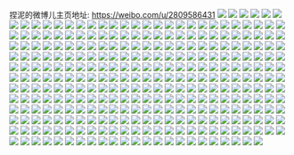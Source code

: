 捏泥的微博儿主页地址: https://weibo.com/u/2809586431 
![](https://wx4.sinaimg.cn/mw2000/a776e2ffgy1h8ewmolppzj224w2uju0y.jpg) 
![](https://wx4.sinaimg.cn/mw2000/a776e2ffgy1h8ewn2s06tj21sc2dsx6p.jpg) 
![](https://wx4.sinaimg.cn/mw2000/a776e2ffgy1h8ewnri57bj22c0340qv7.jpg) 
![](https://wx4.sinaimg.cn/mw2000/a776e2ffgy1h8bh6zjqhyj20yi1fr19p.jpg) 
![](https://wx4.sinaimg.cn/mw2000/a776e2ffgy1h8bh76j9uyj221j21jqv5.jpg) 
![](https://wx4.sinaimg.cn/mw2000/a776e2ffgy1h7wvbolomsj21sc2dsu0y.jpg) 
![](https://wx4.sinaimg.cn/mw2000/a776e2ffgy1h7wvc4pvemj21sc2dse82.jpg) 
![](https://wx4.sinaimg.cn/mw2000/a776e2ffgy1h7wvcbjuerj216o1kwe6h.jpg) 
![](https://wx4.sinaimg.cn/mw2000/a776e2ffgy1h7wvcig9twj216o1kw1kx.jpg) 
![](https://wx4.sinaimg.cn/mw2000/a776e2ffgy1h7wvb4d246j21s72dm4qq.jpg) 
![](https://wx4.sinaimg.cn/mw2000/a776e2ffgy1h7wvcoya5sj216o1kwe67.jpg) 
![](https://wx4.sinaimg.cn/mw2000/a776e2ffgy1h7wvd8amzij21sc2dskjm.jpg) 
![](https://wx4.sinaimg.cn/mw2000/a776e2ffgy1h7wvddltsvj216o1kwwvn.jpg) 
![](https://wx4.sinaimg.cn/mw2000/a776e2ffgy1h7isfxrg17j20uk7u9u0z.jpg) 
![](https://wx4.sinaimg.cn/mw2000/a776e2ffgy1h7isf3dkh0j20uk6shx6q.jpg) 
![](https://wx4.sinaimg.cn/mw2000/a776e2ffgy1h7isg6zoooj22832ys1kz.jpg) 
![](https://wx4.sinaimg.cn/mw2000/a776e2ffgy1h7irv0xrxfj20u01l3q9u.jpg) 
![](https://wx4.sinaimg.cn/mw2000/a776e2ffgy1h6zzkdxf6bj23402c0hdu.jpg) 
![](https://wx4.sinaimg.cn/mw2000/a776e2ffgy1h6zzk7qx54j23402c0x6q.jpg) 
![](https://wx4.sinaimg.cn/mw2000/a776e2ffgy1h6rqfiyvp9j21sc2dsqv6.jpg) 
![](https://wx4.sinaimg.cn/mw2000/a776e2ffgy1h6rqgzxpm1j21sc2ds4qq.jpg) 
![](https://wx4.sinaimg.cn/mw2000/a776e2ffgy1h6rqfp2unqj21sc2dsx6p.jpg) 
![](https://wx4.sinaimg.cn/mw2000/a776e2ffgy1h6rqj6qz7xj229b29bu10.jpg) 
![](https://wx4.sinaimg.cn/mw2000/a776e2ffgy1h6aoif52d5j21sc2ds49h.jpg) 
![](https://wx4.sinaimg.cn/mw2000/a776e2ffgy1h6aioxhytyj20u01sw45s.jpg) 
![](https://wx4.sinaimg.cn/mw2000/a776e2ffgy1h6aippvwajj20yi22oqv5.jpg) 
![](https://wx4.sinaimg.cn/mw2000/a776e2ffgy1h6ail59uegj22c03404d2.jpg) 
![](https://wx4.sinaimg.cn/mw2000/a776e2ffgy1h6aimojgj7j20yi22oncp.jpg) 
![](https://wx4.sinaimg.cn/mw2000/a776e2ffgy1h6aipgnclqj22c0340qe2.jpg) 
![](https://wx4.sinaimg.cn/mw2000/a776e2ffgy1h5mus2i40fj21w22iru0x.jpg) 
![](https://wx4.sinaimg.cn/mw2000/a776e2ffgy1h5mus0h9arj21sc2d2476.jpg) 
![](https://wx4.sinaimg.cn/mw2000/a776e2ffgy1h5murt66inj22c0340b2b.jpg) 
![](https://wx4.sinaimg.cn/mw2000/a776e2ffgy1h5mus6g6f1j22c033yqv6.jpg) 
![](https://wx4.sinaimg.cn/mw2000/a776e2ffgy1h5murwbq3qj22c033yu0y.jpg) 
![](https://wx4.sinaimg.cn/mw2000/a776e2ffgy1h5murylhp6j225d25d1ky.jpg) 
![](https://wx4.sinaimg.cn/mw2000/a776e2ffgy1h5mus9enezj22c0340u0z.jpg) 
![](https://wx4.sinaimg.cn/mw2000/a776e2ffgy1h4osuwhlh0j22c0340x6q.jpg) 
![](https://wx4.sinaimg.cn/mw2000/a776e2ffgy1h4osuyyx72j22c03401kz.jpg) 
![](https://wx4.sinaimg.cn/mw2000/a776e2ffgy1h4osv4ikllj22c0340npd.jpg) 
![](https://wx4.sinaimg.cn/mw2000/a776e2ffgy1h4osv4zdgpj20u00u079s.jpg) 
![](https://wx4.sinaimg.cn/mw2000/a776e2ffgy1h4osn1uo06j22c0340b2b.jpg) 
![](https://wx4.sinaimg.cn/mw2000/a776e2ffgy1h4osmys5bmj21on25fqv5.jpg) 
![](https://wx4.sinaimg.cn/mw2000/a776e2ffgy1h4osn2eiocj20vq1mg125.jpg) 
![](https://wx4.sinaimg.cn/mw2000/a776e2ffgy1h4osn4snhkj22c02tc1ky.jpg) 
![](https://wx4.sinaimg.cn/mw2000/a776e2ffgy1h4osn6rdevj20yh1of4lr.jpg) 
![](https://wx4.sinaimg.cn/mw2000/a776e2ffgy1h40gve6gbbj21sc2ds1ky.jpg) 
![](https://wx4.sinaimg.cn/mw2000/a776e2ffgy1h40gv9zapsj21sc2dsqv5.jpg) 
![](https://wx4.sinaimg.cn/mw2000/a776e2ffgy1h3b7hq2eswj20yi22one1.jpg) 
![](https://wx4.sinaimg.cn/mw2000/a776e2ffgy1h3b7hu6uw8j22ds1scu0x.jpg) 
![](https://wx4.sinaimg.cn/mw2000/a776e2ffgy1h3b7hrt9xcj21sc2dsx6p.jpg) 
![](https://wx4.sinaimg.cn/mw2000/a776e2ffgy1h38tmfaszij22c0340qv5.jpg) 
![](https://wx4.sinaimg.cn/mw2000/a776e2ffgy1h38ti5mhwjj21ln24u4qq.jpg) 
![](https://wx4.sinaimg.cn/mw2000/a776e2ffgy1h387jkvzcjj21sc2dsx6p.jpg) 
![](https://wx4.sinaimg.cn/mw2000/a776e2ffgy1h387jqxad1j21ju20onpd.jpg) 
![](https://wx4.sinaimg.cn/mw2000/a776e2ffgy1h2kd1gnd7uj20yi22ok97.jpg) 
![](https://wx4.sinaimg.cn/mw2000/a776e2ffgy1h2gum8b7obj22c02c01ky.jpg) 
![](https://wx4.sinaimg.cn/mw2000/a776e2ffgy1h2gumaifxqj22c02c0hdu.jpg) 
![](https://wx4.sinaimg.cn/mw2000/a776e2ffgy1h2gumep8bjj22c0322npe.jpg) 
![](https://wx4.sinaimg.cn/mw2000/a776e2ffgy1h2fpqhi248j21iw2abb1f.jpg) 
![](https://wx4.sinaimg.cn/mw2000/a776e2ffgy1h2fpqiuh0aj22c02c0kjl.jpg) 
![](https://wx4.sinaimg.cn/mw2000/a776e2ffgy1h2fpqkpq9ij21sc1sc4qp.jpg) 
![](https://wx4.sinaimg.cn/mw2000/a776e2ffgy1h2fpqlmlq2j20yi22owuk.jpg) 
![](https://wx4.sinaimg.cn/mw2000/a776e2ffgy1h0oonyj1lbj22c0340qv7.jpg) 
![](https://wx4.sinaimg.cn/mw2000/a776e2ffgy1h0ooo1cp0kj22c03401l0.jpg) 
![](https://wx4.sinaimg.cn/mw2000/a776e2ffgy1h0ooo3dbbzj22c02s3b2b.jpg) 
![](https://wx4.sinaimg.cn/mw2000/a776e2ffgy1h0idtb3u54j20u00zj47f.jpg) 
![](https://wx4.sinaimg.cn/mw2000/a776e2ffgy1h0gkhya2nej22c03404qq.jpg) 
![](https://wx4.sinaimg.cn/mw2000/a776e2ffgy1gz6x2ll48mj21sc2dshdu.jpg) 
![](https://wx4.sinaimg.cn/mw2000/a776e2ffgy1gxsij2mi4fj22c02c01ky.jpg) 
![](https://wx4.sinaimg.cn/mw2000/a776e2ffgy1gxsijblp52j22c02c0npe.jpg) 
![](https://wx4.sinaimg.cn/mw2000/a776e2ffgy1gxsii6fyv5j20u00u0aij.jpg) 
![](https://wx4.sinaimg.cn/mw2000/a776e2ffgy1gxsii7p2t8j20n016rwl6.jpg) 
![](https://wx4.sinaimg.cn/mw2000/a776e2ffgy1gxsik7hsq4j228i2zcu0y.jpg) 
![](https://wx4.sinaimg.cn/mw2000/a776e2ffgy1gxsijia2syj21ds340u0x.jpg) 
![](https://wx4.sinaimg.cn/mw2000/a776e2ffgy1gxsijlc4vxj21sc2ds1kx.jpg) 
![](https://wx4.sinaimg.cn/mw2000/a776e2ffgy1gxsijph5i5j21sc2dshdt.jpg) 
![](https://wx4.sinaimg.cn/mw2000/a776e2ffgy1gxsijs5sx8j21sc2ds1kx.jpg) 
![](https://wx4.sinaimg.cn/mw2000/a776e2ffgy1gxsikaqt69j21sc2ds7wh.jpg) 
![](https://wx4.sinaimg.cn/mw2000/a776e2ffgy1gxsijtumv2j21zv1zv7wh.jpg) 
![](https://wx4.sinaimg.cn/mw2000/a776e2ffgy1gxsijzwfvsj22c02c0u0y.jpg) 
![](https://wx4.sinaimg.cn/mw2000/a776e2ffgy1gxsikfe86qj22bz2czhdu.jpg) 
![](https://wx4.sinaimg.cn/mw2000/a776e2ffgy1gxsikjdulij22c02c0hdt.jpg) 
![](https://wx4.sinaimg.cn/mw2000/a776e2ffgy1gxsikmw7lqj21yg1yh000.jpg) 
![](https://wx4.sinaimg.cn/mw2000/a776e2ffgy1gxmpv6p3gfj20u01ifwju.jpg) 
![](https://wx4.sinaimg.cn/mw2000/a776e2ffgy1gxkmcnfr7ij21k0340x6p.jpg) 
![](https://wx4.sinaimg.cn/mw2000/a776e2ffgy1gxkmcutbxej21sc2ds1kx.jpg) 
![](https://wx4.sinaimg.cn/mw2000/a776e2ffgy1gxkmd07e5yj21sc1scnpd.jpg) 
![](https://wx4.sinaimg.cn/mw2000/a776e2ffgy1gxkmcqzsldj21sc1scb25.jpg) 
![](https://wx4.sinaimg.cn/mw2000/a776e2ffgy1gxkmd5zce0j20uk53cu0x.jpg) 
![](https://wx4.sinaimg.cn/mw2000/a776e2ffgy1gwuixl56isj21400u04bi.jpg) 
![](https://wx4.sinaimg.cn/mw2000/a776e2ffgy1gwp7ow3ib8j22c03407wi.jpg) 
![](https://wx4.sinaimg.cn/mw2000/a776e2ffgy1gwp7olpkubj22c02c0e81.jpg) 
![](https://wx4.sinaimg.cn/mw2000/a776e2ffgy1gwp7p14717j22c03407wi.jpg) 
![](https://wx4.sinaimg.cn/mw2000/a776e2ffgy1gwp7oiajuyj22c02c0b29.jpg) 
![](https://wx4.sinaimg.cn/mw2000/a776e2ffgy1gwp7ore4lrj22c0340kjl.jpg) 
![](https://wx4.sinaimg.cn/mw2000/a776e2ffgy1gwj66x5kfjj22bz2ccb2a.jpg) 
![](https://wx4.sinaimg.cn/mw2000/a776e2ffgy1gwj66t6dy8j22c02c0e65.jpg) 
![](https://wx4.sinaimg.cn/mw2000/a776e2ffgy1gwj6706mpcj22c02c0x6p.jpg) 
![](https://wx4.sinaimg.cn/mw2000/a776e2ffgy1gwj6756gs4j21sc1sce3w.jpg) 
![](https://wx4.sinaimg.cn/mw2000/a776e2ffgy1gwj676evnuj21sc1scx00.jpg) 
![](https://wx4.sinaimg.cn/mw2000/a776e2ffgy1gwj673jd2sj22c02c0b2a.jpg) 
![](https://wx4.sinaimg.cn/mw2000/a776e2ffgy1gvy96l6a32j21sc1sckjl.jpg) 
![](https://wx4.sinaimg.cn/mw2000/a776e2ffgy1gvy96j5dpoj21sc2ds4qq.jpg) 
![](https://wx4.sinaimg.cn/mw2000/a776e2ffgy1gvy96jyicij211x0sf48u.jpg) 
![](https://wx4.sinaimg.cn/mw2000/a776e2ffgy1gvy96h4nglj20zd340e5o.jpg) 
![](https://wx4.sinaimg.cn/mw2000/00348JMbgy1gvg93hpmdij61lc1lc18202.jpg) 
![](https://wx4.sinaimg.cn/mw2000/00348JMbgy1gvg93l5mnyj62c02c0b2902.jpg) 
![](https://wx4.sinaimg.cn/mw2000/00348JMbgy1gvg93j26e3j62ds1sc7wh02.jpg) 
![](https://wx4.sinaimg.cn/mw2000/00348JMbgy1gvg93unh6jj60tw0twjx102.jpg) 
![](https://wx4.sinaimg.cn/mw2000/00348JMbgy1gvg93nbqq6j62c02c07wh02.jpg) 
![](https://wx4.sinaimg.cn/mw2000/00348JMbgy1gvg93u50a4j62c02c0qv502.jpg) 
![](https://wx4.sinaimg.cn/mw2000/00348JMbgy1gvg93nq4eoj60u00u0gsf02.jpg) 
![](https://wx4.sinaimg.cn/mw2000/00348JMbgy1gvg93ob68hj60u00u0wlx02.jpg) 
![](https://wx4.sinaimg.cn/mw2000/00348JMbgy1gvg93pr34zj62c02c01ky02.jpg) 
![](https://wx4.sinaimg.cn/mw2000/00348JMbgy1gvg93qw1s6j62c02c0qv502.jpg) 
![](https://wx4.sinaimg.cn/mw2000/00348JMbgy1gvg93rjd4vj61p81p8h7i02.jpg) 
![](https://wx4.sinaimg.cn/mw2000/00348JMbgy1gvg93sl8zzj626i26inpd02.jpg) 
![](https://wx4.sinaimg.cn/mw2000/00348JMbgy1gvg93wb3rvj628l28lb2902.jpg) 
![](https://wx4.sinaimg.cn/mw2000/00348JMbgy1gva83xpzb6j62c02c0e8102.jpg) 
![](https://wx4.sinaimg.cn/mw2000/00348JMbgy1gva843anb5j62c02c0e8202.jpg) 
![](https://wx4.sinaimg.cn/mw2000/00348JMbgy1gva848z8rwj62c02c0b2a02.jpg) 
![](https://wx4.sinaimg.cn/mw2000/00348JMbgy1gva84ceykyj62c02c0kjm02.jpg) 
![](https://wx4.sinaimg.cn/mw2000/00348JMbgy1guz0aim55tj61sc1schdt02.jpg) 
![](https://wx4.sinaimg.cn/mw2000/00348JMbgy1gubsgir2wvj61sc2dskjl02.jpg) 
![](https://wx4.sinaimg.cn/mw2000/00348JMbgy1gubsglqw6dj626c26cb2902.jpg) 
![](https://wx4.sinaimg.cn/mw2000/00348JMbgy1gu7smj3ishj61sc2dshdt02.jpg) 
![](https://wx4.sinaimg.cn/mw2000/00348JMbgy1gu7smrcge7j61sc2dse8202.jpg) 
![](https://wx4.sinaimg.cn/mw2000/00348JMbgy1gu7smvg7o7j61sc2ds4qp02.jpg) 
![](https://wx4.sinaimg.cn/mw2000/00348JMbgy1gu7smzk6i4j61sc2ds4qp02.jpg) 
![](https://wx4.sinaimg.cn/mw2000/00348JMbgy1gu7sn55gssj61c0341hdt02.jpg) 
![](https://wx4.sinaimg.cn/mw2000/00348JMbgy1gu7sn96atmj60s03404qp02.jpg) 
![](https://wx4.sinaimg.cn/mw2000/00348JMbgy1gu7sng5totj60uk48sqv502.jpg) 
![](https://wx4.sinaimg.cn/mw2000/00348JMbgy1gu7snilklxj62c02c07wh02.jpg) 
![](https://wx4.sinaimg.cn/mw2000/00348JMbgy1gu7sns4d4zj61k0340hdu02.jpg) 
![](https://wx4.sinaimg.cn/mw2000/00348JMbgy1gtmhkhdezyj61sc2dsb2902.jpg) 
![](https://wx4.sinaimg.cn/mw2000/00348JMbgy1gtmhkg6b8yj61sc2dse8102.jpg) 
![](https://wx4.sinaimg.cn/mw2000/00348JMbgy1gtmhkiz9g2j62842ythdu02.jpg) 
![](https://wx4.sinaimg.cn/mw2000/00348JMbgy1gtmhkjxa5uj62c02c0u0x02.jpg) 
![](https://wx4.sinaimg.cn/mw2000/a776e2ffgy1gtjk3l5yjrj22c02c07wh.jpg) 
![](https://wx4.sinaimg.cn/mw2000/a776e2ffgy1gtjk3i9bxlj22c02c0hdt.jpg) 
![](https://wx4.sinaimg.cn/mw2000/a776e2ffgy1gtjk3my3nuj22u0340qv5.jpg) 
![](https://wx4.sinaimg.cn/mw2000/a776e2ffgy1gtjk3k69cwj22c02c0b29.jpg) 
![](https://wx4.sinaimg.cn/mw2000/a776e2ffgy1gtjk3gjvaaj22c02c0kjl.jpg) 
![](https://wx4.sinaimg.cn/mw2000/a776e2ffgy1gtjk3ev3epj227k27kkgb.jpg) 
![](https://wx4.sinaimg.cn/mw2000/a776e2ffgy1gtjk3qwspyj22u0340u0x.jpg) 
![](https://wx4.sinaimg.cn/mw2000/a776e2ffgy1gtjk3j7iksj22c02c0b29.jpg) 
![](https://wx4.sinaimg.cn/mw2000/a776e2ffgy1gtjk3t46n4j22u03404qq.jpg) 
![](https://wx4.sinaimg.cn/mw2000/a776e2ffgy1gtjk3opymnj22u0340u0x.jpg) 
![](https://wx4.sinaimg.cn/mw2000/a776e2ffgy1gtd2nmw56gj22c02c04qp.jpg) 
![](https://wx4.sinaimg.cn/mw2000/a776e2ffgy1gt9qvnser0j21sc1schdt.jpg) 
![](https://wx4.sinaimg.cn/mw2000/a776e2ffgy1gt9qvqxzkaj21sc1sce81.jpg) 
![](https://wx4.sinaimg.cn/mw2000/a776e2ffgy1gt9qvpp06xj21sc1scb29.jpg) 
![](https://wx4.sinaimg.cn/mw2000/00348JMbgy1gt9qvmpqqaj61qz1qze8102.jpg) 
![](https://wx4.sinaimg.cn/mw2000/00348JMbgy1gt9qvoqp7oj61hy1hy4qp02.jpg) 
![](https://wx4.sinaimg.cn/mw2000/a776e2ffgy1gt9qvshrgtj22c02c0u0x.jpg) 
![](https://wx4.sinaimg.cn/mw2000/a776e2ffgy1gsel2eh0quj21fw1fwu0x.jpg) 
![](https://wx4.sinaimg.cn/mw2000/a776e2ffgy1gsel2fd1inj21or1or7wi.jpg) 
![](https://wx4.sinaimg.cn/mw2000/a776e2ffgy1gsel2tiinpj20jg0jgtf0.jpg) 
![](https://wx4.sinaimg.cn/mw2000/00348JMbgy1gs1m4mw0wmj61sc1sc7wi02.jpg) 
![](https://wx4.sinaimg.cn/mw2000/a776e2ffgy1gs1m4sdx9ij21sc1scx6p.jpg) 
![](https://wx4.sinaimg.cn/mw2000/a776e2ffgy1gs1m4w7696j21sc1sc7wi.jpg) 
![](https://wx4.sinaimg.cn/mw2000/a776e2ffgy1gs1m4wzj2hj20zo0zogx9.jpg) 
![](https://wx4.sinaimg.cn/mw2000/a776e2ffgy1gru3xo4oi4j21aa1pq4qq.jpg) 
![](https://wx4.sinaimg.cn/mw2000/a776e2ffgy1gru3xvz0udj218v1nu4qq.jpg) 
![](https://wx4.sinaimg.cn/mw2000/a776e2ffgy1gru3y1eia8j21t61t7u0x.jpg) 
![](https://wx4.sinaimg.cn/mw2000/a776e2ffgy1gru3xs6q0mj21ss1st4qq.jpg) 
![](https://wx4.sinaimg.cn/mw2000/a776e2ffgy1grgqicczg4j22bc3344qq.jpg) 
![](https://wx4.sinaimg.cn/mw2000/a776e2ffgy1grgr5uvz2hj22c02c0x6q.jpg) 
![](https://wx4.sinaimg.cn/mw2000/a776e2ffgy1grgr5wckbvj22bc334b2a.jpg) 
![](https://wx4.sinaimg.cn/mw2000/a776e2ffgy1gr8p5dutfsj20u00u0h6b.jpg) 
![](https://wx4.sinaimg.cn/mw2000/a776e2ffgy1gr8ckiiub2j20jj0q1tmg.jpg) 
![](https://wx4.sinaimg.cn/mw2000/a776e2ffgy1gr8cktwasrj20n00uo7lu.jpg) 
![](https://wx4.sinaimg.cn/mw2000/a776e2ffgy1gr8cked744j21721lfu0x.jpg) 
![](https://wx4.sinaimg.cn/mw2000/a776e2ffgy1gr8ckrqdtsj22c02c0x6r.jpg) 
![](https://wx4.sinaimg.cn/mw2000/a776e2ffgy1gr8ckgmt7ij20n00n0toc.jpg) 
![](https://wx4.sinaimg.cn/mw2000/a776e2ffgy1gr8cl1mxr7j22c02c0u0y.jpg) 
![](https://wx4.sinaimg.cn/mw2000/a776e2ffgy1gr8cl78mgkj21sc1sce82.jpg) 
![](https://wx4.sinaimg.cn/mw2000/a776e2ffgy1gr8clbrd6tj21sc1sc7wi.jpg) 
![](https://wx4.sinaimg.cn/mw2000/a776e2ffgy1gr8ck6jr5zj22c02c0npd.jpg) 
![](https://wx4.sinaimg.cn/mw2000/a776e2ffgy1gr436ojqm0j234022ob2a.jpg) 
![](https://wx4.sinaimg.cn/mw2000/a776e2ffgy1gr2v3otn69j222o22onpe.jpg) 
![](https://wx4.sinaimg.cn/mw2000/a776e2ffgy1gr436t6bbdj234022o1l0.jpg) 
![](https://wx4.sinaimg.cn/mw2000/a776e2ffgy1gqqetn3jb2j223z240qv7.jpg) 
![](https://wx4.sinaimg.cn/mw2000/a776e2ffgy1gqqetsz65mj21s91s9u0y.jpg) 
![](https://wx4.sinaimg.cn/mw2000/a776e2ffgy1gqqetxcj8nj21sc2dskjn.jpg) 
![](https://wx4.sinaimg.cn/mw2000/a776e2ffgy1gqqeu298jsj21sc2dskjn.jpg) 
![](https://wx4.sinaimg.cn/mw2000/a776e2ffgy1gqqerbfqjsj21sc1scqv6.jpg) 
![](https://wx4.sinaimg.cn/mw2000/a776e2ffgy1gqqeu4nyf6j22ds1scqv5.jpg) 
![](https://wx4.sinaimg.cn/mw2000/a776e2ffgy1gqqeu840s0j22bz2dbkjm.jpg) 
![](https://wx4.sinaimg.cn/mw2000/a776e2ffgy1gqqeuuasl1j22c02c0qv7.jpg) 
![](https://wx4.sinaimg.cn/mw2000/a776e2ffgy1gqqevepy72j22c02c04qs.jpg) 
![](https://wx4.sinaimg.cn/mw2000/a776e2ffgy1gqqehq0fslj22by2flu0y.jpg) 
![](https://wx4.sinaimg.cn/mw2000/a776e2ffgy1gqqehv6hzxj21ti1the82.jpg) 
![](https://wx4.sinaimg.cn/mw2000/a776e2ffgy1gqqehxrmk3j224e24eb29.jpg) 
![](https://wx4.sinaimg.cn/mw2000/a776e2ffgy1gqqei6elwqj22c02c0kjn.jpg) 
![](https://wx4.sinaimg.cn/mw2000/a776e2ffgy1gq42bir5mzj21sg1sgx1i.jpg) 
![](https://wx4.sinaimg.cn/mw2000/a776e2ffgy1gpye0ihj0tj21sg1sgqv5.jpg) 
![](https://wx4.sinaimg.cn/mw2000/a776e2ffgy1gpye0o83apj21sg1sgqv5.jpg) 
![](https://wx4.sinaimg.cn/mw2000/a776e2ffgy1gpu07z4omnj21mr289b2b.jpg) 
![](https://wx4.sinaimg.cn/mw2000/a776e2ffgy1gpu07n3rqkj227i27h7wl.jpg) 
![](https://wx4.sinaimg.cn/mw2000/a776e2ffgy1gpu07fom84j225y25yb2c.jpg) 
![](https://wx4.sinaimg.cn/mw2000/a776e2ffgy1gpu072jme0j22c02c04qr.jpg) 
![](https://wx4.sinaimg.cn/mw2000/a776e2ffgy1gpu0796uvtj23402c07wk.jpg) 
![](https://wx4.sinaimg.cn/mw2000/a776e2ffgy1gpu07t67y6j20rs3tr4qr.jpg) 
![](https://wx4.sinaimg.cn/mw2000/a776e2ffgy1gpr7kyxxy9j228o28o7wj.jpg) 
![](https://wx4.sinaimg.cn/mw2000/a776e2ffgy1gplnrlcm5fj22c0340npi.jpg) 
![](https://wx4.sinaimg.cn/mw2000/a776e2ffgy1gplns3ovvrj22c03407wm.jpg) 
![](https://wx4.sinaimg.cn/mw2000/a776e2ffgy1gplnsamtwej21no1no4qq.jpg) 
![](https://wx4.sinaimg.cn/mw2000/a776e2ffgy1gplnsuluqnj22c02c0x6r.jpg) 
![](https://wx4.sinaimg.cn/mw2000/a776e2ffgy1gpdrjw6wm5j22c02c0b29.jpg) 
![](https://wx4.sinaimg.cn/mw2000/a776e2ffgy1gpdrjy9hxuj22c02c0kjl.jpg) 
![](https://wx4.sinaimg.cn/mw2000/a776e2ffly1gp5t1xsbi3j21xs1xs1ky.jpg) 
![](https://wx4.sinaimg.cn/mw2000/a776e2ffly1gp5t1rwtiqj219c2ioe83.jpg) 
![](https://wx4.sinaimg.cn/mw2000/a776e2ffly1gp5tb7acf3j22c02c07wj.jpg) 
![](https://wx4.sinaimg.cn/mw2000/a776e2ffly1gp5t1w7im8j21uk1ukb2a.jpg) 
![](https://wx4.sinaimg.cn/mw2000/a776e2ffly1gp5t24g89yj228i28i7wh.jpg) 
![](https://wx4.sinaimg.cn/mw2000/a776e2ffly1gp5t216vc6j22402401kx.jpg) 
![](https://wx4.sinaimg.cn/mw2000/a776e2ffly1gp5t2397a4j22402407wi.jpg) 
![](https://wx4.sinaimg.cn/mw2000/a776e2ffly1gp5t25b31oj21il1ilhak.jpg) 
![](https://wx4.sinaimg.cn/mw2000/a776e2ffly1gp5t5ev4l9j2240240qv5.jpg) 
![](https://wx4.sinaimg.cn/mw2000/a776e2ffly1go85iixpysj22c0340qv6.jpg) 
![](https://wx4.sinaimg.cn/mw2000/a776e2ffly1go85ikacosj228z28z1ky.jpg) 
![](https://wx4.sinaimg.cn/mw2000/a776e2ffly1go8562itk0j22c02c0hdu.jpg) 
![](https://wx4.sinaimg.cn/mw2000/a776e2ffly1go853no8uwj21sg2ds4qq.jpg) 
![](https://wx4.sinaimg.cn/mw2000/a776e2ffly1go85ipswq5j21sg2ds4qq.jpg) 
![](https://wx4.sinaimg.cn/mw2000/a776e2ffly1go853vy8o5j2259259npe.jpg) 
![](https://wx4.sinaimg.cn/mw2000/a776e2ffly1go853tporlj22c02c0npf.jpg) 
![](https://wx4.sinaimg.cn/mw2000/a776e2ffly1go853paeuaj21sg2501ky.jpg) 
![](https://wx4.sinaimg.cn/mw2000/a776e2ffly1go85g50lscj22c0340hdt.jpg) 
![](https://wx4.sinaimg.cn/mw2000/a776e2ffly1go7oxwzqj9j2240240npe.jpg) 
![](https://wx4.sinaimg.cn/mw2000/a776e2ffly1go7oxysluuj219c2io1kz.jpg) 
![](https://wx4.sinaimg.cn/mw2000/a776e2ffly1go7oxzs6fpj22c02c0kjl.jpg) 
![](https://wx4.sinaimg.cn/mw2000/a776e2ffly1go7oxu1o6nj22402407wj.jpg) 
![](https://wx4.sinaimg.cn/mw2000/a776e2ffly1go7ox05ii0j22io2iou11.jpg) 
![](https://wx4.sinaimg.cn/mw2000/a776e2ffly1go7oxvmlr5j22402407wj.jpg) 
![](https://wx4.sinaimg.cn/mw2000/a776e2ffly1go7pn0esdhj2240240qv5.jpg) 
![](https://wx4.sinaimg.cn/mw2000/a776e2ffly1go7p25r9p3j21l01l0kah.jpg) 
![](https://wx4.sinaimg.cn/mw2000/a776e2ffly1go7oxsf0f7j21t81t8b2a.jpg) 
![](https://wx4.sinaimg.cn/mw2000/a776e2ffly1gnnzg0834fj22c02c0kjl.jpg) 
![](https://wx4.sinaimg.cn/mw2000/a776e2ffly1gnnzfr3rfyj21sg2dse82.jpg) 
![](https://wx4.sinaimg.cn/mw2000/a776e2ffly1gnnzfvye5gj22c02c07wl.jpg) 
![](https://wx4.sinaimg.cn/mw2000/a776e2ffly1gnnzfouutcj22c0340qva.jpg) 
![](https://wx4.sinaimg.cn/mw2000/a776e2ffly1gnnzg4wmiej22c0340u11.jpg) 
![](https://wx4.sinaimg.cn/mw2000/a776e2ffly1gnnzfyl0tmj20rs2w8qv6.jpg) 
![](https://wx4.sinaimg.cn/mw2000/a776e2ffly1gnkvnkbckhj21ps1ptb29.jpg) 
![](https://wx4.sinaimg.cn/mw2000/a776e2ffly1gmlsiexilfj21w22iq7wk.jpg) 
![](https://wx4.sinaimg.cn/mw2000/a776e2ffly1gmlsighuc5j21w21w24qr.jpg) 
![](https://wx4.sinaimg.cn/mw2000/a776e2ffly1gmlsib2s5aj21m11m14qq.jpg) 
![](https://wx4.sinaimg.cn/mw2000/a776e2ffly1gmlsijqn3xj21w22iq4qs.jpg) 
![](https://wx4.sinaimg.cn/mw2000/a776e2ffly1gmlsilo1gzj21o01o0u0z.jpg) 
![](https://wx4.sinaimg.cn/mw2000/a776e2ffly1gmlsince9hj21mc25s4qs.jpg) 
![](https://wx4.sinaimg.cn/mw2000/a776e2ffly1gmlsict0d8j21la1lahdv.jpg) 
![](https://wx4.sinaimg.cn/mw2000/a776e2ffly1gmlsi7q2sij217p17pb29.jpg) 
![](https://wx4.sinaimg.cn/mw2000/a776e2ffly1gmlsipet60j219c2iou0z.jpg) 
![](https://wx4.sinaimg.cn/mw2000/a776e2ffgy1gm1gl84eu5j21oi1oie83.jpg) 
![](https://wx4.sinaimg.cn/mw2000/a776e2ffgy1gm1glbbgh1j22ir1oikjp.jpg) 
![](https://wx4.sinaimg.cn/mw2000/a776e2ffgy1gm1gldlj12j21oi1oikjn.jpg) 
![](https://wx4.sinaimg.cn/mw2000/a776e2ffgy1gm1glgkmg7j22ir1oib2d.jpg) 
![](https://wx4.sinaimg.cn/mw2000/a776e2ffgy1gm1gljjs49j22ir1oiqv8.jpg) 
![](https://wx4.sinaimg.cn/mw2000/a776e2ffgy1gm1glktofrj2167166qv5.jpg) 
![](https://wx4.sinaimg.cn/mw2000/a776e2ffgy1gm1glr91gdj219d2iob2b.jpg) 
![](https://wx4.sinaimg.cn/mw2000/a776e2ffgy1gm1glottewj22io2iokjr.jpg) 
![](https://wx4.sinaimg.cn/mw2000/a776e2ffgy1gm1glsamjjj212m12m4qp.jpg) 
![](https://wx4.sinaimg.cn/mw2000/a776e2ffgy1glrlf7d0xuj21kz1kzx6p.jpg) 
![](https://wx4.sinaimg.cn/mw2000/a776e2ffgy1glrlf2ia3lj21900u0whf.jpg) 
![](https://wx4.sinaimg.cn/mw2000/a776e2ffgy1glrlfcvu3ej22ir1oinpf.jpg) 
![](https://wx4.sinaimg.cn/mw2000/a776e2ffgy1glrlf4eb6fj215l15l7vx.jpg) 
![](https://wx4.sinaimg.cn/mw2000/a776e2ffgy1gkg9e3l74gj22io1ognpg.jpg) 
![](https://wx4.sinaimg.cn/mw2000/a776e2ffgy1gkgyioqzzcj21kw11yqv5.jpg) 
![](https://wx4.sinaimg.cn/mw2000/a776e2ffgy1gkgyjn5ogij22io1og7wk.jpg) 
![](https://wx4.sinaimg.cn/mw2000/a776e2ffgy1gkgyk15u3vj22io1og1ky.jpg) 
![](https://wx4.sinaimg.cn/mw2000/a776e2ffgy1gkgykwzz24j223u23ub2c.jpg) 
![](https://wx4.sinaimg.cn/mw2000/a776e2ffgy1gj4h2coganj216v1sykjl.jpg) 
![](https://wx4.sinaimg.cn/mw2000/a776e2ffly1gj0uwper2xj21oe1oex6q.jpg) 
![](https://wx4.sinaimg.cn/mw2000/a776e2ffly1gj0uwva09fj21w02ioe84.jpg) 
![](https://wx4.sinaimg.cn/mw2000/a776e2ffly1gj0uwxryfdj21d51d5b29.jpg) 
![](https://wx4.sinaimg.cn/mw2000/a776e2ffly1gj0uwzdxsbj21q42atnpd.jpg) 
![](https://wx4.sinaimg.cn/mw2000/a776e2ffly1gj0ux061gcj20wr0wrapv.jpg) 
![](https://wx4.sinaimg.cn/mw2000/a776e2ffly1gj0ux1r305j21k31k3hdt.jpg) 
![](https://wx4.sinaimg.cn/mw2000/a776e2ffly1gj0ux4ayfcj21w01w01ky.jpg) 
![](https://wx4.sinaimg.cn/mw2000/a776e2ffly1gj0ux7wyysj21vk2ionpf.jpg) 
![](https://wx4.sinaimg.cn/mw2000/a776e2ffly1gj0ux8mpypj20u0140n4m.jpg) 
![](https://wx4.sinaimg.cn/mw2000/a776e2ffgy1gfdowx8dgqj21w91w84qr.jpg) 
![](https://wx4.sinaimg.cn/mw2000/a776e2ffgy1gfdoxanjcfj22c02c01l0.jpg) 
![](https://wx4.sinaimg.cn/mw2000/a776e2ffgy1gfdox8dykkj22c02c0hdv.jpg) 
![](https://wx4.sinaimg.cn/mw2000/a776e2ffgy1gfdowz2ez9j21ye1ye7wj.jpg) 
![](https://wx4.sinaimg.cn/mw2000/a776e2ffgy1gfdox6gj62j22642641l2.jpg) 
![](https://wx4.sinaimg.cn/mw2000/a776e2ffgy1gfdox12axfj22072087wj.jpg) 
![](https://wx4.sinaimg.cn/mw2000/a776e2ffgy1gfdoxc6jxdj215o2bce82.jpg) 
![](https://wx4.sinaimg.cn/mw2000/a776e2ffgy1gfdox3xv7kj222o22ox6r.jpg) 
![](https://wx4.sinaimg.cn/mw2000/a776e2ffgy1gfdoy06emuj22c02c0b2b.jpg) 
![](https://wx4.sinaimg.cn/mw2000/a776e2ffgy1gedvbnkfv0j21741744qq.jpg) 
![](https://wx4.sinaimg.cn/mw2000/a776e2ffgy1gedvbleb2jj2190190kjm.jpg) 
![](https://wx4.sinaimg.cn/mw2000/a776e2ffgy1gedvbmj96qj2185184e82.jpg) 
![](https://wx4.sinaimg.cn/mw2000/a776e2ffgy1gedvboi7mbj2190190u0x.jpg) 
![](https://wx4.sinaimg.cn/mw2000/a776e2ffly1go1xj5pzwpj21o01o07wi.jpg) 
![](https://wx4.sinaimg.cn/mw2000/a776e2ffly1go1xj77j89j21d61d7qv5.jpg) 
![](https://wx4.sinaimg.cn/mw2000/a776e2ffgy1gdzhg6b836j20v20v2njp.jpg) 
![](https://wx4.sinaimg.cn/mw2000/a776e2ffgy1gdzhdkj83tj21o01o0qv6.jpg) 
![](https://wx4.sinaimg.cn/mw2000/a776e2ffgy1gdzhdi2y8bj21hu1hue83.jpg) 
![](https://wx4.sinaimg.cn/mw2000/a776e2ffly1go1xj86l4gj22c02c07wh.jpg) 
![](https://wx4.sinaimg.cn/mw2000/a776e2ffgy1gdzhr0ag5cj21g61g64qq.jpg) 
![](https://wx4.sinaimg.cn/mw2000/a776e2ffgy1gdzhdqrot2j20ru0ru4eu.jpg) 
![](https://wx4.sinaimg.cn/mw2000/a776e2ffgy1gcnrn070owj211v11v0yi.jpg) 
